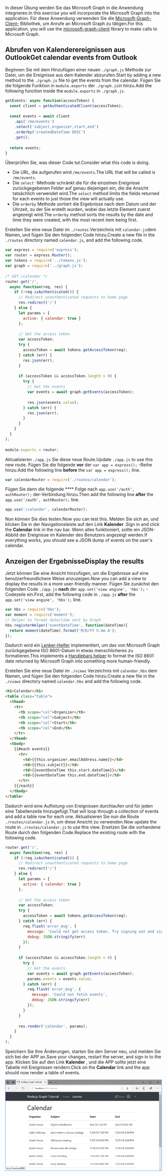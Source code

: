 <!-- markdownlint-disable MD002 MD041 -->

<span data-ttu-id="5a9eb-101">In dieser Übung werden Sie das Microsoft Graph in die Anwendung integrieren.</span><span class="sxs-lookup"><span data-stu-id="5a9eb-101">In this exercise you will incorporate the Microsoft Graph into the application.</span></span> <span data-ttu-id="5a9eb-102">Für diese Anwendung verwenden Sie die [Microsoft-Graph-Client-](https://github.com/microsoftgraph/msgraph-sdk-javascript) Bibliothek, um Anrufe an Microsoft Graph zu tätigen.</span><span class="sxs-lookup"><span data-stu-id="5a9eb-102">For this application, you will use the [microsoft-graph-client](https://github.com/microsoftgraph/msgraph-sdk-javascript) library to make calls to Microsoft Graph.</span></span>

## <a name="get-calendar-events-from-outlook"></a><span data-ttu-id="5a9eb-103">Abrufen von Kalenderereignissen aus Outlook</span><span class="sxs-lookup"><span data-stu-id="5a9eb-103">Get calendar events from Outlook</span></span>

<span data-ttu-id="5a9eb-104">Beginnen Sie mit dem Hinzufügen einer neuen `./graph.js` Methode zur Datei, um die Ereignisse aus dem Kalender abzurufen.</span><span class="sxs-lookup"><span data-stu-id="5a9eb-104">Start by adding a new method to the `./graph.js` file to get the events from the calendar.</span></span> <span data-ttu-id="5a9eb-105">Fügen Sie die folgende Funktion in `module.exports` der `./graph.js`in hinzu.</span><span class="sxs-lookup"><span data-stu-id="5a9eb-105">Add the following function inside the `module.exports` in `./graph.js`.</span></span>

```js
getEvents: async function(accessToken) {
  const client = getAuthenticatedClient(accessToken);

  const events = await client
    .api('/me/events')
    .select('subject,organizer,start,end')
    .orderby('createdDateTime DESC')
    .get();

  return events;
}
```

<span data-ttu-id="5a9eb-106">Überprüfen Sie, was dieser Code tut.</span><span class="sxs-lookup"><span data-stu-id="5a9eb-106">Consider what this code is doing.</span></span>

- <span data-ttu-id="5a9eb-107">Die URL, die aufgerufen wird `/me/events`.</span><span class="sxs-lookup"><span data-stu-id="5a9eb-107">The URL that will be called is `/me/events`.</span></span>
- <span data-ttu-id="5a9eb-108">Die `select` -Methode schränkt die für die einzelnen Ereignisse zurückgegebenen Felder auf genau diejenigen ein, die die Ansicht tatsächlich verwendet wird.</span><span class="sxs-lookup"><span data-stu-id="5a9eb-108">The `select` method limits the fields returned for each events to just those the view will actually use.</span></span>
- <span data-ttu-id="5a9eb-109">Die `orderby` Methode sortiert die Ergebnisse nach dem Datum und der Uhrzeit, zu der Sie erstellt wurden, wobei das letzte Element zuerst angezeigt wird.</span><span class="sxs-lookup"><span data-stu-id="5a9eb-109">The `orderby` method sorts the results by the date and time they were created, with the most recent item being first.</span></span>

<span data-ttu-id="5a9eb-110">Erstellen Sie eine neue Datei im `./routes` Verzeichnis mit `calendar.js`dem Namen, und fügen Sie den folgenden Code hinzu.</span><span class="sxs-lookup"><span data-stu-id="5a9eb-110">Create a new file in the `./routes` directory named `calendar.js`, and add the following code.</span></span>

```js
var express = require('express');
var router = express.Router();
var tokens = require('../tokens.js');
var graph = require('../graph.js');

/* GET /calendar */
router.get('/',
  async function(req, res) {
    if (!req.isAuthenticated()) {
      // Redirect unauthenticated requests to home page
      res.redirect('/')
    } else {
      let params = {
        active: { calendar: true }
      };

      // Get the access token
      var accessToken;
      try {
        accessToken = await tokens.getAccessToken(req);
      } catch (err) {
        res.json(err);
      }

      if (accessToken && accessToken.length > 0) {
        try {
          // Get the events
          var events = await graph.getEvents(accessToken);

          res.json(events.value);
        } catch (err) {
          res.json(err);
        }
      }
    }
  }
);

module.exports = router;
```

<span data-ttu-id="5a9eb-111">Aktualisieren `./app.js` Sie diese neue Route.</span><span class="sxs-lookup"><span data-stu-id="5a9eb-111">Update `./app.js` to use this new route.</span></span> <span data-ttu-id="5a9eb-112">Fügen Sie die folgende **vor** der `var app = express();` -Reihe hinzu.</span><span class="sxs-lookup"><span data-stu-id="5a9eb-112">Add the following line **before** the `var app = express();` line.</span></span>

```js
var calendarRouter = require('./routes/calendar');
```

<span data-ttu-id="5a9eb-113">Fügen Sie dann die folgende \*\*\*\* Folge nach `app.use('/auth', authRouter);` der-Verbindung hinzu.</span><span class="sxs-lookup"><span data-stu-id="5a9eb-113">Then add the following line **after** the `app.use('/auth', authRouter);` line.</span></span>

```js
app.use('/calendar', calendarRouter);
```

<span data-ttu-id="5a9eb-114">Nun können Sie dies testen.</span><span class="sxs-lookup"><span data-stu-id="5a9eb-114">Now you can test this.</span></span> <span data-ttu-id="5a9eb-115">Melden Sie sich an, und klicken Sie in der Navigationsleiste auf den Link **Kalender** .</span><span class="sxs-lookup"><span data-stu-id="5a9eb-115">Sign in and click the **Calendar** link in the nav bar.</span></span> <span data-ttu-id="5a9eb-116">Wenn alles funktioniert, sollte ein JSON-Abbild der Ereignisse im Kalender des Benutzers angezeigt werden.</span><span class="sxs-lookup"><span data-stu-id="5a9eb-116">If everything works, you should see a JSON dump of events on the user's calendar.</span></span>

## <a name="display-the-results"></a><span data-ttu-id="5a9eb-117">Anzeigen der Ergebnisse</span><span class="sxs-lookup"><span data-stu-id="5a9eb-117">Display the results</span></span>

<span data-ttu-id="5a9eb-118">Jetzt können Sie eine Ansicht hinzufügen, um die Ergebnisse auf eine benutzerfreundlichere Weise anzuzeigen.</span><span class="sxs-lookup"><span data-stu-id="5a9eb-118">Now you can add a view to display the results in a more user-friendly manner.</span></span> <span data-ttu-id="5a9eb-119">Fügen Sie zunächst den folgenden Code `./app.js` **nach** der `app.set('view engine', 'hbs');` -Codezeile ein.</span><span class="sxs-lookup"><span data-stu-id="5a9eb-119">First, add the following code in `./app.js` **after** the `app.set('view engine', 'hbs');` line.</span></span>

```js
var hbs = require('hbs');
var moment = require('moment');
// Helper to format date/time sent by Graph
hbs.registerHelper('eventDateTime', function(dateTime){
  return moment(dateTime).format('M/D/YY h:mm A');
});
```

<span data-ttu-id="5a9eb-120">Dadurch wird ein [Lenker-Helfer](http://handlebarsjs.com/#helpers) implementiert, um das von Microsoft Graph zurückgegebene ISO 8601-Datum in etwas menschlicheres zu formatieren.</span><span class="sxs-lookup"><span data-stu-id="5a9eb-120">This implements a [Handlebars helper](http://handlebarsjs.com/#helpers) to format the ISO 8601 date returned by Microsoft Graph into something more human-friendly.</span></span>

<span data-ttu-id="5a9eb-121">Erstellen Sie eine neue Datei im `./views` Verzeichnis mit `calendar.hbs` dem Namen, und fügen Sie den folgenden Code hinzu.</span><span class="sxs-lookup"><span data-stu-id="5a9eb-121">Create a new file in the `./views` directory named `calendar.hbs` and add the following code.</span></span>

```html
<h1>Calendar</h1>
<table class="table">
  <thead>
    <tr>
      <th scope="col">Organizer</th>
      <th scope="col">Subject</th>
      <th scope="col">Start</th>
      <th scope="col">End</th>
    </tr>
  </thead>
  <tbody>
    {{#each events}}
      <tr>
        <td>{{this.organizer.emailAddress.name}}</td>
        <td>{{this.subject}}</td>
        <td>{{eventDateTime this.start.dateTime}}</td>
        <td>{{eventDateTime this.end.dateTime}}</td>
      </tr>
    {{/each}}
  </tbody>
</table>
```

<span data-ttu-id="5a9eb-122">Dadurch wird eine Auflistung von Ereignissen durchlaufen und für jeden eine Tabellenzeile hinzugefügt.</span><span class="sxs-lookup"><span data-stu-id="5a9eb-122">That will loop through a collection of events and add a table row for each one.</span></span> <span data-ttu-id="5a9eb-123">Aktualisieren Sie nun die Route `./routes/calendar.js` in, um diese Ansicht zu verwenden.</span><span class="sxs-lookup"><span data-stu-id="5a9eb-123">Now update the route in `./routes/calendar.js` to use this view.</span></span> <span data-ttu-id="5a9eb-124">Ersetzen Sie die vorhandene Route durch den folgenden Code.</span><span class="sxs-lookup"><span data-stu-id="5a9eb-124">Replace the existing route with the following code.</span></span>

```js
router.get('/',
  async function(req, res) {
    if (!req.isAuthenticated()) {
      // Redirect unauthenticated requests to home page
      res.redirect('/')
    } else {
      let params = {
        active: { calendar: true }
      };

      // Get the access token
      var accessToken;
      try {
        accessToken = await tokens.getAccessToken(req);
      } catch (err) {
        req.flash('error_msg', {
          message: 'Could not get access token. Try signing out and signing in again.',
          debug: JSON.stringify(err)
        });
      }

      if (accessToken && accessToken.length > 0) {
        try {
          // Get the events
          var events = await graph.getEvents(accessToken);
          params.events = events.value;
        } catch (err) {
          req.flash('error_msg', {
            message: 'Could not fetch events',
            debug: JSON.stringify(err)
          });
        }
      }

      res.render('calendar', params);
    }
  }
);
```

<span data-ttu-id="5a9eb-125">Speichern Sie Ihre Änderungen, starten Sie den Server neu, und melden Sie sich bei der APP an.</span><span class="sxs-lookup"><span data-stu-id="5a9eb-125">Save your changes, restart the server, and sign in to the app.</span></span> <span data-ttu-id="5a9eb-126">Klicken Sie auf den Link **Kalender** , und die APP sollte jetzt eine Tabelle mit Ereignissen rendern.</span><span class="sxs-lookup"><span data-stu-id="5a9eb-126">Click on the **Calendar** link and the app should now render a table of events.</span></span>

![Ein Screenshot der Ereignistabelle](./images/add-msgraph-01.png)
